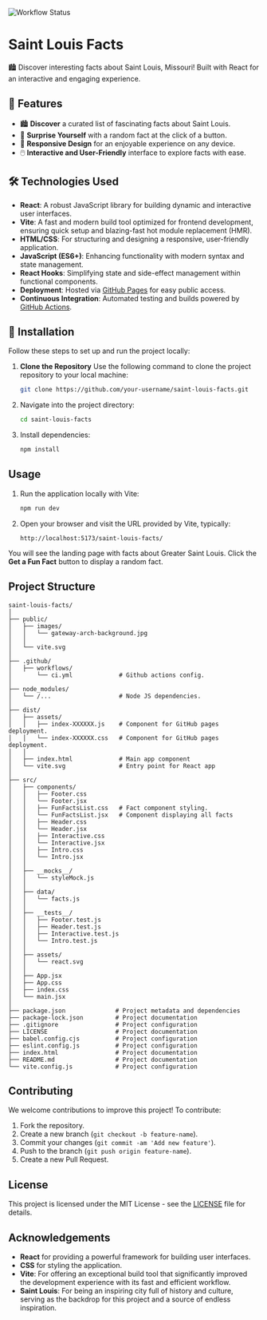 ![Workflow Status](https://github.com/kmccol1/saint-louis-facts/actions/workflows/ci.yml/badge.svg)

# Saint Louis Facts

🏙️ Discover interesting facts about Saint Louis, Missouri! Built with React for an interactive and engaging experience.

## 🌟 Features

- 🏙️ **Discover** a curated list of fascinating facts about Saint Louis.
- 🎲 **Surprise Yourself** with a random fact at the click of a button.
- 📱 **Responsive Design** for an enjoyable experience on any device.
- 🖱️ **Interactive and User-Friendly** interface to explore facts with ease.

## 🛠️ Technologies Used

- **React**: A robust JavaScript library for building dynamic and interactive user interfaces.
- **Vite**: A fast and modern build tool optimized for frontend development, ensuring quick setup and blazing-fast hot module replacement (HMR).
- **HTML/CSS**: For structuring and designing a responsive, user-friendly application.
- **JavaScript (ES6+)**: Enhancing functionality with modern syntax and state management.
- **React Hooks**: Simplifying state and side-effect management within functional components.
- **Deployment**: Hosted via [GitHub Pages](https://pages.github.com/) for easy public access.
- **Continuous Integration**: Automated testing and builds powered by [GitHub Actions](https://github.com/features/actions).

## 🚀 Installation

Follow these steps to set up and run the project locally:

1. **Clone the Repository**
   Use the following command to clone the project repository to your local machine:
   ```bash
   git clone https://github.com/your-username/saint-louis-facts.git
   ```
   
2. Navigate into the project directory:
   ```bash
   cd saint-louis-facts
   ```

3. Install dependencies:
   ```bash
   npm install
   ```

## Usage

1. Run the application locally with Vite:
   ```bash
   npm run dev
   ```

2. Open your browser and visit the URL provided by Vite, typically:
   ```
   http://localhost:5173/saint-louis-facts/
   ```

You will see the landing page with facts about Greater Saint Louis. Click the **Get a Fun Fact** button to display a random fact.

## Project Structure

```
saint-louis-facts/
│
├── public/
│   ├── images/
│   │   └── gateway-arch-background.jpg
│   │
│   └── vite.svg
│
├── .github/
│   ├── workflows/
│       └── ci.yml             # Github actions config.
│
├── node_modules/
│   └── /...                   # Node JS dependencies.
│
├── dist/
│   ├── assets/
│   │   ├── index-XXXXXX.js    # Component for GitHub pages deployment.
│   │   └── index-XXXXXX.css   # Component for GitHub pages deployment.
│   │
│   ├── index.html             # Main app component
│   └── vite.svg               # Entry point for React app
│
├── src/
│   ├── components/
│   │   ├── Footer.css
│   │   └── Footer.jsx
│   │   ├── FunFactsList.css   # Fact component styling.
│   │   └── FunFactsList.jsx   # Component displaying all facts
│   │   ├── Header.css
│   │   └── Header.jsx
│   │   ├── Interactive.css
│   │   └── Interactive.jsx
│   │   ├── Intro.css
│   │   └── Intro.jsx
│   │ 
│   ├── __mocks__/
│   │   └── styleMock.js
│   │
│   ├── data/
│   │   └── facts.js
│   │
│   ├── __tests__/
│   │   ├── Footer.test.js
│   │   ├── Header.test.js
│   │   ├── Interactive.test.js
│   │   └── Intro.test.js
│   │
│   ├── assets/
│   │   └── react.svg
│   │
│   ├── App.jsx
│   ├── App.css
│   ├── index.css
│   └── main.jsx
│
├── package.json              # Project metadata and dependencies
├── package-lock.json         # Project documentation
├── .gitignore                # Project configuration
├── LICENSE                   # Project documentation
├── babel.config.cjs          # Project configuration
├── eslint.config.js          # Project configuration
├── index.html                # Project documentation
├── README.md                 # Project documentation
└── vite.config.js            # Project configuration
```

## Contributing

We welcome contributions to improve this project! To contribute:

1. Fork the repository.
2. Create a new branch (`git checkout -b feature-name`).
3. Commit your changes (`git commit -am 'Add new feature'`).
4. Push to the branch (`git push origin feature-name`).
5. Create a new Pull Request.

## License

This project is licensed under the MIT License - see the [LICENSE](LICENSE) file for details.

## Acknowledgements

- **React** for providing a powerful framework for building user interfaces.
- **CSS** for styling the application.
- **Vite**: For offering an exceptional build tool that significantly improved the development experience with its fast and efficient workflow.
- **Saint Louis**: For being an inspiring city full of history and culture, serving as the backdrop for this project and a source of endless inspiration.
